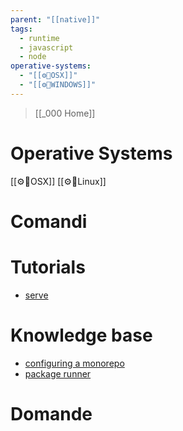 ```yaml
---
parent: "[[native]]"
tags:
  - runtime
  - javascript
  - node
operative-systems:
  - "[[⚙️🧰OSX]]"
  - "[[⚙️🧰WINDOWS]]"
---
```

>[[_000 Home]]
# Operative Systems
[[⚙️🧰OSX]]
[[⚙️🧰Linux]]

# Comandi

# Tutorials
- [serve](https://bun.sh/guides/websocket/simple)

# Knowledge base
- [configuring a monorepo ](https://bun.sh/guides/install/workspaces)
- [package runner](https://bun.sh/docs/cli/bunx)
# Domande